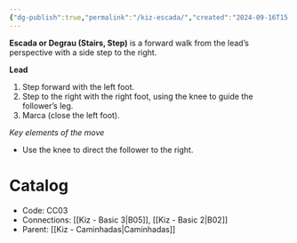 ```yaml
---
{"dg-publish":true,"permalink":"/kiz-escada/","created":"2024-09-16T15:14:53.065-04:00","updated":"2024-09-26T12:08:18.922-04:00"}
---
```



**Escada or Degrau (Stairs, Step)** is a forward walk from the lead’s perspective with a side step to the right.

**Lead**
1. Step forward with the left foot.
2. Step to the right with the right foot, using the knee to guide the follower’s leg.
3. Marca (close the left foot).

*Key elements of the move*
- Use the knee to direct the follower to the right.

# Catalog

- Code: CC03
- Connections: [[Kiz - Basic 3\|B05]], [[Kiz - Basic 2\|B02]]
- Parent: [[Kiz - Caminhadas\|Caminhadas]]